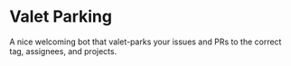 # Valet Parking

A nice welcoming bot that valet-parks your issues and PRs to the correct tag, assignees, and projects.
